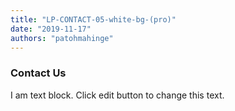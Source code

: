 ```yaml
---
title: "LP-CONTACT-05-white-bg-(pro)"
date: "2019-11-17"
authors: "patohmahinge"
---
```


### Contact Us

I am text block. Click edit button to change this text.
